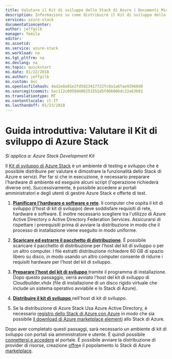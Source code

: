 ```yaml
---
title: Valutare il Kit di sviluppo dello Stack di Azure | Documenti Microsoft
description: Informazioni su come distribuire il Kit di sviluppo dello Stack di Azure per scopi di valutazione.
services: azure-stack
documentationcenter: 
author: jeffgilb
manager: femila
editor: 
ms.assetid: 
ms.service: azure-stack
ms.workload: na
ms.tgt_pltfrm: na
ms.devlang: na
ms.topic: quickstart
ms.date: 01/22/2018
ms.author: jeffgilb
ms.custom: mvc
ms.openlocfilehash: 4ad2e0a91e2fd5023417722fc0a1a6fae93960d0
ms.sourcegitcommit: 5ac112c0950d406251551d5fd66806dc22a63b01
ms.translationtype: MT
ms.contentlocale: it-IT
ms.lasthandoff: 01/23/2018
---
```

# <a name="quickstart-evaluate-the-azure-stack-development-kit"></a>Guida introduttiva: Valutare il Kit di sviluppo di Azure Stack

*Si applica a: Azure Stack Development Kit*

Il [Kit di sviluppo di Azure Stack](azure-stack-poc.md) è un ambiente di testing e sviluppo che è possibile distribuire per valutare e dimostrare la funzionalità dello Stack di Azure e servizi. Per far sì che in esecuzione, è necessario preparare l'hardware di ambiente ed eseguire alcuni script (l'operazione richiederà diverse ore). Successivamente, è possibile accedere ai portali amministratori e degli utenti di gestire Azure Stack e offerte di test. 

1. [**Pianificare l'hardware e software e rete**](azure-stack-deploy.md). Il computer che ospita il kit di sviluppo (l'host di kit di sviluppo) deve soddisfare requisiti di rete, hardware e software. È inoltre necessario scegliere tra l'utilizzo di Azure Active Directory o Active Directory Federation Services. Assicurarsi di rispettare i prerequisiti prima di avviare la distribuzione in modo che il processo di installazione viene eseguito in modo uniforme. 

2. [**Scaricare ed estrarre il pacchetto di distribuzione**](azure-stack-run-powershell-script.md#download-and-extract-the-development-kit). È possibile scaricare il pacchetto di distribuzione per l'host del kit di sviluppo o per un altro computer. I file estratti distribuzione richiedere 60 GB di spazio libero su disco, in modo usando un altro computer consente di ridurre i requisiti hardware per l'host del kit di sviluppo.

3. [**Preparare l'host del kit di sviluppo** ](azure-stack-run-powershell-script.md) tramite il programma di installazione. Dopo questo passaggio, verrà avviato l'host del kit di sviluppo di Cloudbuilder.vhdx (file di installazione di un disco rigido virtuale che include un sistema operativo avviabile e lo Stack di Azure).

4. [**Distribuire il kit di sviluppo** ](azure-stack-run-powershell-script.md) nell'host di kit di sviluppo.

5. Se la distribuzione di Azure Stack Usa Azure Active Directory, è necessario [registro dello Stack di Azure con Azure](azure-stack-register.md) in modo che sia possibile [il download di Azure marketplace elementi](azure-stack-download-azure-marketplace-item.md) allo Stack di Azure.

Dopo aver completato questi passaggi, sarà necessario un ambiente di kit di sviluppo con portali sia amministratore e utente. È quindi possibile [connettersi e accedere](azure-stack-connect-azure-stack.md) al portale. È possibile avviare la distribuzione di provider di risorse, creazione [offre](azure-stack-key-features.md#regions-services-plans-offers-and-subscriptions)e il popolamento lo Stack di Azure [marketplace](azure-stack-marketplace.md).
